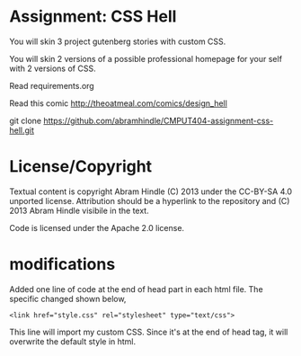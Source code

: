 Assignment: CSS Hell
====================

You will skin 3 project gutenberg stories with custom CSS.

You will skin 2 versions of a possible professional homepage for your
self with 2 versions of CSS.

Read requirements.org

Read this comic http://theoatmeal.com/comics/design_hell

git clone https://github.com/abramhindle/CMPUT404-assignment-css-hell.git

License/Copyright
=================

Textual content is copyright Abram Hindle (C) 2013 under the CC-BY-SA
4.0 unported license. Attribution should be a hyperlink to the
repository and (C) 2013 Abram Hindle visibile in the text.

Code is licensed under the Apache 2.0 license.


modifications
=============

Added one line of code at the end of head part in each html file. The specific changed shown below,
```
<link href="style.css" rel="stylesheet" type="text/css">
```
This line will import my custom CSS. Since it's at the end of head tag, it will overwrite the default style in html.

